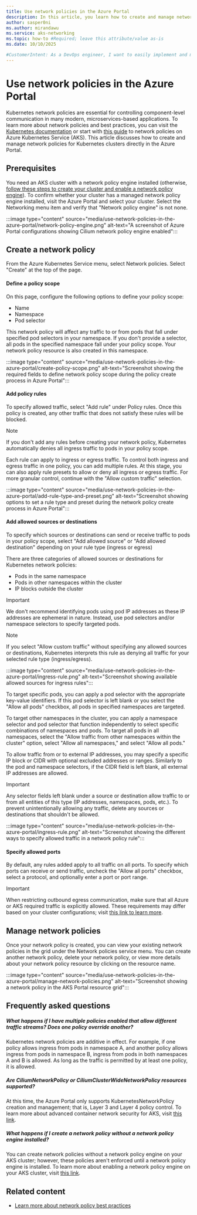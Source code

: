 ```yaml
---
title: Use network policies in the Azure Portal
description: In this article, you learn how to create and manage network policies for Kubernetes clusters directly in the Azure Portal.
author: sasper0ni
ms.author: mirandawu
ms.service: aks-networking
ms.topic: how-to #Required; leave this attribute/value as-is
ms.date: 10/10/2025

#CustomerIntent: As a DevOps engineer, I want to easily implement and manage network policies in Azure Kubernetes Service through the Azure Portal so that I can easily secure pod traffic and understand the impact of existing policies.
---
```

# Use network policies in the Azure Portal


Kubernetes network policies are essential for controlling component-level communication in many modern, microservices-based applications. To learn more about network policies and best practices, you can visit the [Kubernetes documentation](https://kubernetes.io/docs/concepts/services-networking/network-policies/#networkpolicy-resource) or start with [this guide](./network-policy-best-practices.md) to network policies on Azure Kubernetes Service (AKS).
This article discusses how to create and manage network policies for Kubernetes clusters directly in the Azure Portal.


## Prerequisites

You need an AKS cluster with a network policy engine installed (otherwise, [follow these steps to create your cluster and enable a network policy engine](./use-network-policies.md)). To confirm whether your cluster has a managed network policy engine installed, visit the Azure Portal and select your cluster. Select the Networking menu item and verify that "Network policy engine" is not none.

:::image type="content" source="media/use-network-policies-in-the-azure-portal/network-policy-engine.png" alt-text="A screenshot of Azure Portal configurations showing Cilium network policy engine enabled":::

## Create a network policy
From the Azure Kubernetes Service menu, select Network policies. Select "Create" at the top of the page. 

#### Define a policy scope

On this page, configure the following options to define your policy scope:
- Name
- Namespace
- Pod selector

This network policy will affect any traffic to or from pods that fall under specified pod selectors in your namespace. If you don't provide a selector, all pods in the specified namespace fall under your policy scope. Your network policy resource is also created in this namespace.

:::image type="content" source="media/use-network-policies-in-the-azure-portal/create-policy-scope.png" alt-text="Screenshot showing the required fields to define network policy scope during the policy create process in Azure Portal":::

#### Add policy rules


To specify allowed traffic, select "Add rule" under Policy rules. Once this policy is created, any other traffic that does not satisfy these rules will be blocked.

> [!NOTE]
> If you don't add any rules before creating your network policy, Kubernetes automatically denies all ingress traffic to pods in your policy scope. 

Each rule can apply to ingress or egress traffic. To control both ingress and egress traffic in one policy, you can add multiple rules. At this stage, you can also apply rule presets to allow or deny all ingress or egress traffic. For more granular control, continue with the "Allow custom traffic" selection.

:::image type="content" source="media/use-network-policies-in-the-azure-portal/add-rule-type-and-preset.png" alt-text="Screenshot showing options to set a rule type and preset during the network policy create process in Azure Portal":::

#### Add allowed sources or destinations

To specify which sources or destinations can send or receive traffic to pods in your policy scope, select "Add allowed source" or "Add allowed destination" depending on your rule type (ingress or egress)

There are three categories of allowed sources or destinations for Kubernetes network policies:

- Pods in the same namespace
- Pods in other namespaces within the cluster
- IP blocks outside the cluster 

> [!IMPORTANT]
> We don't recommend identifying pods using pod IP addresses as these IP addresses are ephemeral in nature. Instead, use pod selectors and/or namespace selectors to specify targeted pods.

> [!NOTE]
> If you select "Allow custom traffic" without specifying any allowed sources or destinations, Kubernetes interprets this rule as denying all traffic for your selected rule type (ingress/egress).

:::image type="content" source="media/use-network-policies-in-the-azure-portal/ingress-rule.png" alt-text="Screenshot showing available allowed sources for ingress rules":::

To target specific pods, you can apply a pod selector with the appropriate key-value identifiers. If this pod selector is left blank or you select the "Allow all pods" checkbox, all pods in specified namespaces are targeted. 

To target other namespaces in the cluster, you can apply a namespace selector and pod selector that function independently to select specific combinations of namespaces and pods. To target all pods in all namespaces, select the "Allow traffic from other namespaces within the cluster" option, select "Allow all namespaces," and select "Allow all pods."

To allow traffic from or to external IP addresses, you may specify a specific IP block or CIDR with optional excluded addresses or ranges. Similarly to the pod and namespace selectors, if the CIDR field is left blank, all external IP addresses are allowed.

> [!IMPORTANT]
> Any selector fields left blank under a source or destination allow traffic to or from all entities of this type (IP addresses, namespaces, pods, etc.). To prevent unintentionally allowing any traffic, delete any sources or destinations that shouldn't be allowed.

:::image type="content" source="media/use-network-policies-in-the-azure-portal/ingress-rule.png" alt-text="Screenshot showing the different ways to specify allowed traffic in a network policy rule":::

#### Specify allowed ports

By default, any rules added apply to all traffic on all ports. To specify which ports can receive or send traffic, uncheck the "Allow all ports" checkbox, select a protocol, and optionally enter a port or port range. 

> [!IMPORTANT]
> When restricting outbound egress communication, make sure that all Azure or AKS required traffic is explicitly allowed. These requirements may differ based on your cluster configurations; visit [this link to learn more](./outbound-rules-control-egress.md).

## Manage network policies

Once your network policy is created, you can view your existing network policies in the grid under the Network policies service menu. You can create another network policy, delete your network policy, or view more details about your network policy resource by clicking on the resource name.

:::image type="content" source="media/use-network-policies-in-the-azure-portal/manage-network-policies.png" alt-text="Screenshot showing a network policy in the AKS Portal resource grid":::


## Frequently asked questions

##### What happens if I have multiple policies enabled that allow different traffic streams? Does one policy override another?

Kubernetes network policies are additive in effect. For example, if one policy allows ingress from pods in namespace A, and another policy allows ingress from pods in namespace B, ingress from pods in both namespaces A and B is allowed. As long as the traffic is permitted by at least one policy, it is allowed.

##### Are CiliumNetworkPolicy or CiliumClusterWideNetworkPolicy resources supported?

At this time, the Azure Portal only supports KubernetesNetworkPolicy creation and management; that is, Layer 3 and Layer 4 policy control. To learn more about advanced container network security for AKS, visit [this link](https://docs.azure.cn/en-us/aks/container-network-security-concepts).

##### What happens if I create a network policy without a network policy engine installed?

You can create network policies without a network policy engine on your AKS cluster; however, these policies aren't enforced until a network policy engine is installed. To learn more about enabling a network policy engine on your AKS cluster, visit [this link](./use-network-policies.md).

## Related content

- [Learn more about network policy best practices](./network-policy-best-practices.md)

